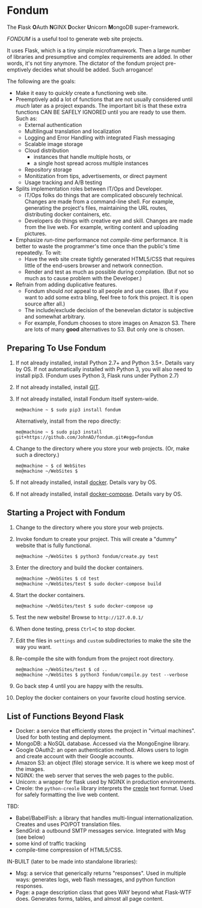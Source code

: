 # Fondum

The **F**lask **O**Auth **N**GINX **D**ocker **U**nicorn **M**ongoDB super-framework.

*FONDUM* is a useful tool to generate web site projects.

It uses Flask, which is a tiny simple microframework. Then a large number of libraries and presumptive and complex requirements are added. In other words, it's not tiny anymore. The dictator of the fondum project pre-emptively decides what should be added. Such arrogance!

The following are the goals:

* Make it easy to _quickly_ create a functioning web site.
* Preemptively add a lot of functions that are not usually considered until *much* later as a project expands. The important bit is that these extra functions CAN BE SAFELY IGNORED until you are ready to use them. Such as:
   * External authentication
   * Multilingual translation and localization
   * Logging and Error Handling with integrated Flash messaging
   * Scalable image storage
   * Cloud distribution
      * instances that handle multiple hosts, or
      * a single host spread across multiple instances
   * Repository storage
   * Monitization from tips, advertisements, or direct payment
   * Usage tracking and A/B testing
* Splits implementation roles between IT/Ops and Developer.
   * IT/Ops folks do things that are complicated obscurely technical. Changes are made from a command-line shell. For example, generating the project's files, maintaining the URL routes, distributing docker containers, etc.
   * Developers do things with creative eye and skill. Changes are made from the live web. For example, writing content and uploading pictures.
* Emphasize _run-time_ performance not _compile-time_ performance. It is better to waste the programmer's time once than the public's time repeatedly. To wit:
   * Have the web site create tightly generated HTML5/CSS that requires little of the end-users browser and network connection.
   * Render and test as much as possible during compilation. (But not so much as to cause problem with the Developer.)
* Refrain from adding duplicative features.
   * Fondum should _not_ appeal to all people and use cases. (But if you want to add some extra bling, feel free to fork this project. It is open source after all.)
   * The include/exclude decision of the benevelan dictator is subjective and somewhat arbitrary.
   * For example, Fondum chooses to store images on Amazon S3. There are lots of many **good** alternatives to S3. But only one is chosen.

## Preparing To Use Fondum

1. If not already installed, install Python 2.7+ and Python 3.5+. Details vary by OS. If not automatically installed with Python 3, you will also need to install pip3. (Fondum uses Python 3, Flask runs under Python 2.7)
2. If not already installed, install [GIT](https://git-scm.com/). 
3. If not already installed, install Fondum itself system-wide.

   ```
   me@machine ~ $ sudo pip3 install fondum
   ```

   Alternatively, install from the repo directly:

   ```
   me@machine ~ $ sudo pip3 install git+https://github.com/JohnAD/fondum.git#egg=fondum
   ```


4. Change to the directory where you store your web projects. (Or, make such a directory.)

   ```
   me@machine ~ $ cd WebSites
   me@machine ~/WebSites $
   ```

5. If not already installed, install [docker](https://www.docker.com/). Details vary by OS.
6. If not already installed, install [docker-compose](https://docs.docker.com/compose/). Details vary by OS.

## Starting a Project with Fondum

1. Change to the directory where you store your web projects.
2. Invoke fondum to create your project. This will create a "dummy" website that is fully functional.

   ```
   me@machine ~/WebSites $ python3 fondum/create.py test
   ```

3. Enter the directory and build the docker containers.

   ```
   me@machine ~/WebSites $ cd test
   me@machine ~/WebSites/test $ sudo docker-compose build
   ```

4. Start the docker containers.

   ```
   me@machine ~/WebSites/test $ sudo docker-compose up
   ```

5. Test the new website! Browse to `http://127.0.0.1/`
6. When done testing, press `Ctrl+C` to stop docker.
7. Edit the files in `settings` and `custom` subdirectories to make the site the way you want.
8. Re-compile the site with fondum from the project root directory.

   ```
   me@machine ~/WebSites/test $ cd ..
   me@machine ~/WebSites $ python3 fondum/compile.py test --verbose
   ```

9. Go back step 4 until you are happy with the results.
10. Deploy the docker containers on your favorite cloud hosting service.

## List of Functions Beyond Flask

* Docker: a service that efficiently stores the project in "virtual machines". Used for both testing and deployment.
* MongoDB: a NoSQL database. Accessed via the MongoEngine library.
* Google OAuth2: an open authentication method. Allows users to login and create account with their Google accounts.
* Amazon S3: an object (file) storage service. It is where we keep most of the images.
* NGINX: the web server that serves the web pages to the public.
* Unicorn: a wrapper for flask used by NGINX in production environments.
* Creole: the `python-creole` library interprets the [creole](http://www.wikicreole.org/) text format. Used for safely formatting the live web content.


TBD:

* Babel/BabelFish: a library that handles multi-lingual internationalization. Creates and uses PO/POT translation files.
* SendGrid: a outbound SMTP messages service. Integrated with Msg (see below)
* some kind of traffic tracking
* compile-time compression of HTML5/CSS.


IN-BUILT (later to be made into standalone libraries):

* Msg: a service that generically returns "responses". Used in multiple ways: generates logs, web flash messages, and python function responses.
* Page: a page description class that goes WAY beyond what Flask-WTF does. Generates forms, tables, and almost all page content.
